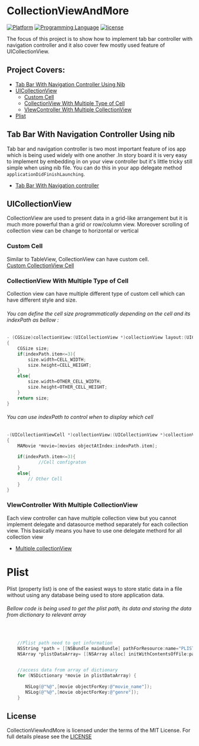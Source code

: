 # CollectionViewAndMore

<!---
Created by Mahbub Ahmed on 4/11/2017
Copyright © 2017 Mahbub Ahmed. All rights reserved.
-->

[![Platform](https://img.shields.io/badge/platform-ios-lightgrey.svg)]()
[![Programming Language](https://img.shields.io/badge/language-objective--c-ff69b4.svg)]()
[![license](https://img.shields.io/github/license/mashape/apistatus.svg?maxAge=2592000)](/LICENSE.md)

The focus of this project is to show how to implement tab bar controller with navigation controller and it also cover few mostly used feature of UICollectionView. 

## Project Covers:

-	[Tab Bar With Navigation Controller Using Nib](#tab-bar-with-navigation-controller-using-nib)  
-	[UICollectionView](#uicollectionview)  
	-	[Custom Cell](#custom-cell)
	-	[CollectionView With Multiple Type of Cell](#collectionview-with-multiple-type-of-cell)
	-	[VIewController With Multiple CollectionView](#viewcontroller-with-multiple-collectionview) 
-	[Plist](#plist)  


## Tab Bar With Navigation Controller Using nib
Tab bar and navigation controller is two most important feature of ios app which is being used widely with one another .In story board it is very easy to implement by embedding in on your view controller but it's little tricky still simple when using nib file. You can do this in your app delegate method ```applicationDidFinishLaunching```.
* [Tab Bar With Navigation controller](https://github.com/Mahbub-Ahmed/CollectionViewAndMore/blob/master/CollectionViewAndMore/AppDelegate.m)


## UICollectionView
CollectionView are used to present data in a grid-like arrangement but it is much more powerful than a grid or row/column view. Moreover scrolling of collection view can be change to horizontal or vertical
### Custom Cell
Similar to TableView, CollectionView can have custom cell.  
[Custom CollectionView Cell](https://github.com/Mahbub-Ahmed/CollectionViewAndMore/tree/master/UI/Views/CustomCollectionViewCell)

### CollectionView With Multiple Type of Cell  
Collection view can have multiple different type of custom cell which can have different style and size.  
###### You can define the cell size programmatically depending on the cell and its indexPath as bellow :
```objective-c
- (CGSize)collectionView:(UICollectionView *)collectionView layout:(UICollectionViewLayout *)collectionViewLayout sizeForItemAtIndexPath:(NSIndexPath *)indexPath
{
    CGSize size;
    if(indexPath.item<=3){
        size.width=CELL_WIDTH;
        size.height=CELL_HEIGHT;
    }
    else{
        size.width=OTHER_CELL_WIDTH;
        size.height=OTHER_CELL_HEIGHT;
    }
    return size;
}
``` 
###### You can use indexPath to control when to display which cell 
```objective-c
-(UICollectionViewCell *)collectionView:(UICollectionView *)collectionView cellForItemAtIndexPath:(NSIndexPath *)indexPath
{
    MAMovie *movie=[movies objectAtIndex:indexPath.item];
	
    if(indexPath.item<=3){
			//Cell configraton
    }
    else{
        // Other Cell
    }
}
```
### VIewController With Multiple CollectionView
Each view controller can have multiple collection view but you cannot implement delegate and datasource method separately for each collection view. This basically means you have to use one delegate methord for all collection view
* [Multiple collectionView](https://github.com/Mahbub-Ahmed/CollectionViewAndMore/blob/master/UI/Controllers/MAFavoriteViewController.m)

# Plist
Plist (property list) is one of the easiest ways to store static data in a file without using any database being used to store application data. 


###### Bellow code is being used to get the plist path, its data and storing the data from dictionary to relevant array 
```objective-c


    //Plist path need to get information
    NSString *path = [[NSBundle mainBundle] pathForResource:name="PLIST_NAME" ofType:@"plist"];
    NSArray *plistDataArray= [[NSArray alloc] initWithContentsOfFile:path];

	
	//access data from array of dictionary
    for (NSDictionary *movie in plistDataArray) {
	
       NSLog(@"%@",[movie objectForKey:@"movie_name"]);
       NSLog(@"%@",[movie objectForKey:@"genre"]);
    }

```


## License
CollectionViewAndMore is licensed under the terms of the MIT License. For full details please see the [LICENSE](https://github.com/Mahbub-Ahmed/CollectionViewAndMore/blob/master/LICENSE)


